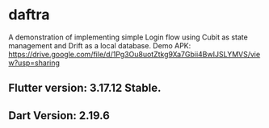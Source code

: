 # daftra

A demonstration of implementing simple Login flow using Cubit as state management and Drift as a local database.
Demo APK: https://drive.google.com/file/d/1Pg3Ou8uotZtkg9Xa7Gbii4BwIJSLYMVS/view?usp=sharing

## Flutter version:  3.17.12 Stable.
## Dart Version:  2.19.6



